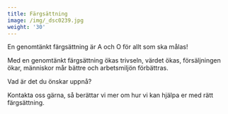 ```yaml
---
title: Färgsättning
image: /img/_dsc0239.jpg
weight: '30'
---
```

En genomtänkt färgsättning är A och O för allt som ska målas!

Med en genomtänkt färgsättning ökas trivseln, värdet ökas, försäljningen ökar, människor mår bättre och arbetsmiljön förbättras.

Vad är det du önskar uppnå? 

Kontakta oss gärna, så berättar vi mer om hur vi kan hjälpa er med rätt färgsättning.
